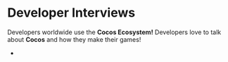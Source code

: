 # Developer Interviews
Developers worldwide use the __Cocos Ecosystem!__ Developers love to talk about __Cocos__ and how they make their games!

- []()
